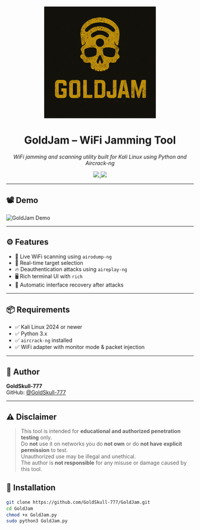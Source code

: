 <p align="center">
  <img src="assets/GoldJam.png" alt="GoldJam Logo" width="300">
</p>

<h1 align="center">GoldJam – WiFi Jamming Tool</h1>

<p align="center">
  <i>WiFi jamming and scanning utility built for Kali Linux using Python and Aircrack-ng</i>
</p>

<p align="center">
  <a href="https://github.com/GoldSkull-777/GoldJam/stargazers">
    <img src="https://img.shields.io/github/stars/GoldSkull-777/GoldJam?style=flat-square" />
  </a>
  <a href="https://github.com/GoldSkull-777/GoldJam/blob/main/LICENSE">
    <img src="https://img.shields.io/github/license/GoldSkull-777/GoldJam?style=flat-square" />
  </a>
</p>

---

## 📽️ Demo

![GoldJam Demo](assets/Gif.gif)

---

## ⚙️ Features

- 📡 Live WiFi scanning using `airodump-ng`
- 🎯 Real-time target selection
- 🔥 Deauthentication attacks using `aireplay-ng`
- 🖥️ Rich terminal UI with `rich`
- 🧹 Automatic interface recovery after attacks

---

## 📦 Requirements

- ✅ Kali Linux 2024 or newer
- ✅ Python 3.x
- ✅ `aircrack-ng` installed
- ✅ WiFi adapter with monitor mode & packet injection

---

## 👤 Author

**GoldSkull-777**  
GitHub: [@GoldSkull-777](https://github.com/GoldSkull-777)

---

## ⚠️ Disclaimer

> This tool is intended for **educational and authorized penetration testing** only.  
> Do **not** use it on networks you do **not own** or do **not have explicit permission** to test.  
> Unauthorized use may be illegal and unethical.  
> The author is **not responsible** for any misuse or damage caused by this tool.

## 🚀 Installation

```bash
git clone https://github.com/GoldSkull-777/GoldJam.git
cd GoldJam
chmod +x GoldJam.py
sudo python3 GoldJam.py
